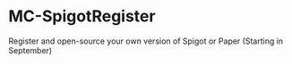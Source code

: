 # MC-SpigotRegister
Register and open-source your own version of Spigot or Paper (Starting in September)
